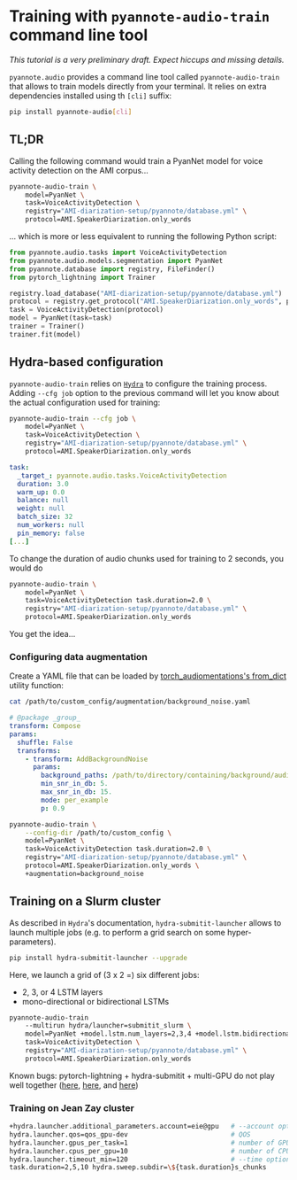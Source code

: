 # Training with `pyannote-audio-train` command line tool

*This tutorial is a very preliminary draft. Expect hiccups and missing details.*

`pyannote.audio` provides a command line tool called `pyannote-audio-train`
that allows to train models directly from your terminal. It relies on extra
dependencies installed using th `[cli]` suffix:

```bash
pip install pyannote-audio[cli]
```


## TL;DR

Calling the following command would train a PyanNet model for voice activity
detection on the AMI corpus...

```bash
pyannote-audio-train \
    model=PyanNet \
    task=VoiceActivityDetection \
    registry="AMI-diarization-setup/pyannote/database.yml" \
    protocol=AMI.SpeakerDiarization.only_words
```

... which is more or less equivalent to running the following Python script:

```python
from pyannote.audio.tasks import VoiceActivityDetection
from pyannote.audio.models.segmentation import PyanNet
from pyannote.database import registry, FileFinder()
from pytorch_lightning import Trainer

registry.load_database("AMI-diarization-setup/pyannote/database.yml")
protocol = registry.get_protocol("AMI.SpeakerDiarization.only_words", preprocessors={"audio": FileFinder()})
task = VoiceActivityDetection(protocol)
model = PyanNet(task=task)
trainer = Trainer()
trainer.fit(model)
```

## Hydra-based configuration

`pyannote-audio-train` relies on [`Hydra`](https://hydra.cc) to configure the
training process. Adding `--cfg job` option to the previous command will let
you know about the actual configuration used for training:


```bash
pyannote-audio-train --cfg job \
    model=PyanNet \
    task=VoiceActivityDetection \
    registry="AMI-diarization-setup/pyannote/database.yml" \
    protocol=AMI.SpeakerDiarization.only_words
```

```yaml
task:
  _target_: pyannote.audio.tasks.VoiceActivityDetection
  duration: 3.0
  warm_up: 0.0
  balance: null
  weight: null
  batch_size: 32
  num_workers: null
  pin_memory: false
[...]
```

To change the duration of audio chunks used for training to 2 seconds, you would do

```bash
pyannote-audio-train \
    model=PyanNet \
    task=VoiceActivityDetection task.duration=2.0 \
    registry="AMI-diarization-setup/pyannote/database.yml" \
    protocol=AMI.SpeakerDiarization.only_words
```

You get the idea...

### Configuring data augmentation

Create a YAML file that can be loaded by [torch_audiomentations's from_dict](https://github.com/asteroid-team/torch-audiomentations/blob/cb7b3ec10ee1c4951a04d08bb94294ce28a971de/torch_audiomentations/utils/config.py#L14-L39) utility function:

```bash
cat /path/to/custom_config/augmentation/background_noise.yaml
```

```yaml
# @package _group_
transform: Compose
params:
  shuffle: False
  transforms:
    - transform: AddBackgroundNoise
      params:
        background_paths: /path/to/directory/containing/background/audio
        min_snr_in_db: 5.
        max_snr_in_db: 15.
        mode: per_example
        p: 0.9
```

```bash
pyannote-audio-train \
    --config-dir /path/to/custom_config \
    model=PyanNet \
    task=VoiceActivityDetection task.duration=2.0 \
    registry="AMI-diarization-setup/pyannote/database.yml" \
    protocol=AMI.SpeakerDiarization.only_words \
    +augmentation=background_noise
```

## Training on a Slurm cluster

As described in `Hydra`'s documentation, `hydra-submitit-launcher` allows
to launch multiple jobs (e.g. to perform a grid search on some hyper-parameters).


```bash
pip install hydra-submitit-launcher --upgrade
```

Here, we launch a grid of (3 x 2 =) six different jobs:
* 2, 3, or 4 LSTM layers
* mono-directional or bidirectional LSTMs

```bash
pyannote-audio-train
    --multirun hydra/launcher=submitit_slurm \
    model=PyanNet +model.lstm.num_layers=2,3,4 +model.lstm.bidirectional=true,false \
    task=VoiceActivityDetection \
    registry="AMI-diarization-setup/pyannote/database.yml" \
    protocol=AMI.SpeakerDiarization.only_words
```

Known bugs: pytorch-lightning + hydra-submitit + multi-GPU do not play well together ([here](https://github.com/PyTorchLightning/pytorch-lightning/issues/2727), [here](https://github.com/PyTorchLightning/pytorch-lightning/issues/11300), and [here](https://github.com/PyTorchLightning/pytorch-lightning/pull/11617))

### Training on Jean Zay cluster

```bash
+hydra.launcher.additional_parameters.account=eie@gpu   # --account option
hydra.launcher.qos=qos_gpu-dev                          # QOS
hydra.launcher.gpus_per_task=1                          # number of GPUs
hydra.launcher.cpus_per_gpu=10                          # number of CPUS per GPUs (10 is )
hydra.launcher.timeout_min=120                          # --time option (in minutes)
task.duration=2,5,10 hydra.sweep.subdir=\${task.duration}s_chunks
```
